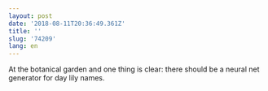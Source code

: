```yaml
---
layout: post
date: '2018-08-11T20:36:49.361Z'
title: ''
slug: '74209'
lang: en
---
```

At the botanical garden and one thing is clear: there should be a neural net generator for day lily names. 
